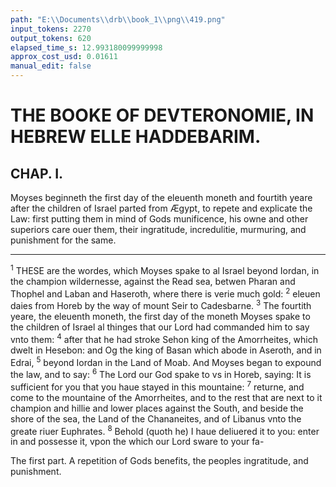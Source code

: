 ```yaml
---
path: "E:\\Documents\\drb\\book_1\\png\\419.png"
input_tokens: 2270
output_tokens: 620
elapsed_time_s: 12.993180099999998
approx_cost_usd: 0.01611
manual_edit: false
---
```

# THE BOOKE OF DEVTERONOMIE, IN HEBREW ELLE HADDEBARIM.

## CHAP. I.

Moyses beginneth the first day of the eleuenth moneth and fourtith yeare after the children of Israel parted from Ægypt, to repete and explicate the Law: first putting them in mind of Gods munificence, his owne and other superiors care ouer them, their ingratitude, incredulitie, murmuring, and punishment for the same.

<hr>

<sup>1</sup> THESE are the wordes, which Moyses spake to al Israel beyond Iordan, in the champion wildernesse, against the Read sea, betwen Pharan and Thophel and Laban and Haseroth, where there is verie much gold: <sup>2</sup> eleuen daies from Horeb by the way of mount Seir to Cadesbarne. <sup>3</sup> The fourtith yeare, the eleuenth moneth, the first day of the moneth Moyses spake to the children of Israel al thinges that our Lord had commanded him to say vnto them: <sup>4</sup> after that he had stroke Sehon king of the Amorrheites, which dwelt in Hesebon: and Og the king of Basan which abode in Aseroth, and in Edrai, <sup>5</sup> beyond Iordan in the Land of Moab. And Moyses began to expound the law, and to say: <sup>6</sup> The Lord our God spake to vs in Horeb, saying: It is sufficient for you that you haue stayed in this mountaine: <sup>7</sup> returne, and come to the mountaine of the Amorrheites, and to the rest that are next to it champion and hillie and lower places against the South, and beside the shore of the sea, the Land of the Chananeites, and of Libanus vnto the greate riuer Euphrates. <sup>8</sup> Behold (quoth he) I haue deliuered it to you: enter in and possesse it, vpon the which our Lord sware to your fa-

<aside>The first part. A repetition of Gods benefits, the peoples ingratitude, and punishment.</aside>

[^1]: Hese are the wordes, which Moyses spake to al Israel beyond Iordan, in the champion wildernesse, against the Read sea, betwen Pharan and Thophel and Laban and Haseroth, where there is verie much gold: